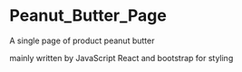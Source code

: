 # Peanut_Butter_Page

A single page of product peanut butter

mainly written by JavaScript React and bootstrap for styling
